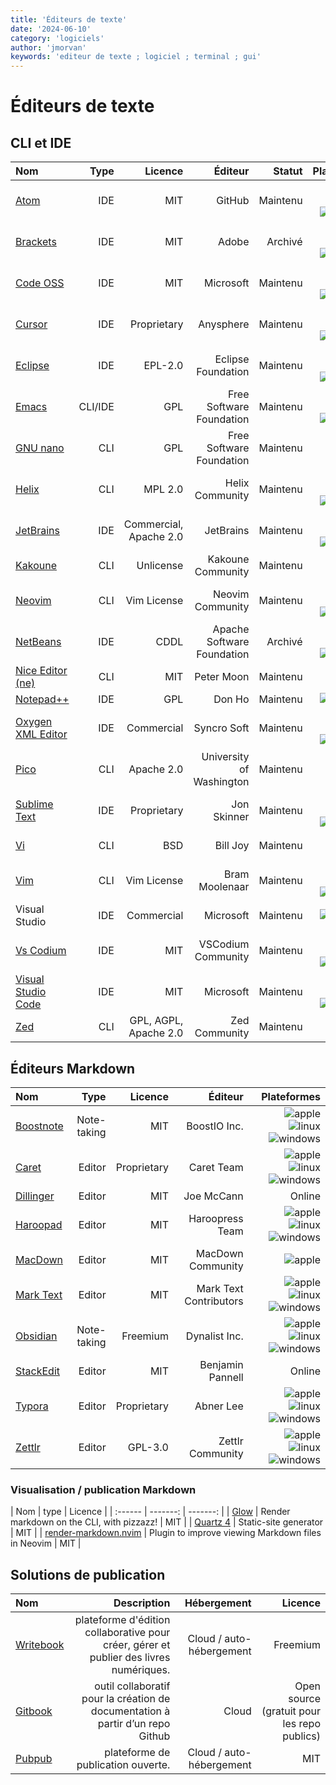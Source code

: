 ```yaml
---
title: 'Éditeurs de texte'
date: '2024-06-10'
category: 'logiciels'
author: 'jmorvan'
keywords: 'editeur de texte ; logiciel ; terminal ; gui'
---
```


# Éditeurs de texte

## CLI et IDE

| Nom        | Type        | Licence                  | Éditeur       | Statut      | Plateformes   |
|:-------------------------|-------------:|------------------------:|-------------------------:|-------------:|--------------------------:|
| [Atom](https://atom.io/)  | IDE | MIT | GitHub  | Maintenu  | ![apple](/logos/apple.svg) ![linux](/logos/linux.svg) ![windows](/logos/windows.svg)  |
| [Brackets](http://brackets.io/) | IDE | MIT | Adobe | Archivé | ![apple](/logos/apple.svg) ![linux](/logos/linux.svg) ![windows](/logos/windows.svg)  |
| [Code OSS](https://github.com/microsoft/vscode) | IDE | MIT | Microsoft | Maintenu  | ![apple](/logos/apple.svg) ![linux](/logos/linux.svg) ![windows](/logos/windows.svg)  |
| [Cursor](https://www.cursor.com/features) | IDE | Proprietary | Anysphere | Maintenu  | ![apple](/logos/apple.svg) ![linux](/logos/linux.svg) ![windows](/logos/windows.svg)  |
| [Eclipse](https://www.eclipse.org/) | IDE | EPL-2.0 | Eclipse Foundation  | Maintenu  | ![apple](/logos/apple.svg) ![linux](/logos/linux.svg) ![windows](/logos/windows.svg)  |
| [Emacs](https://www.gnu.org/software/emacs/)  | CLI/IDE | GPL | Free Software Foundation  | Maintenu  | ![apple](/logos/apple.svg) ![linux](/logos/linux.svg) ![windows](/logos/windows.svg)  |
| [GNU nano](https://www.nano-editor.org/)  | CLI | GPL | Free Software Foundation  | Maintenu  | ![apple](/logos/apple.svg) ![linux](/logos/linux.svg) |
| [Helix](https://helix-editor.com/)  | CLI | MPL 2.0 | Helix Community | Maintenu  | ![apple](/logos/apple.svg) ![linux](/logos/linux.svg) ![windows](/logos/windows.svg)  |
| [JetBrains](https://www.jetbrains.com/) | IDE | Commercial, Apache 2.0  | JetBrains | Maintenu  | ![apple](/logos/apple.svg) ![linux](/logos/linux.svg) ![windows](/logos/windows.svg)  |
| [Kakoune](https://kakoune.org/) | CLI | Unlicense | Kakoune Community | Maintenu  | ![apple](/logos/apple.svg) ![linux](/logos/linux.svg) |
| [Neovim](https://neovim.io/) | CLI  | Vim License | Neovim Community  | Maintenu  | ![apple](/logos/apple.svg) ![linux](/logos/linux.svg) ![windows](/logos/windows.svg)  |
| [NetBeans](https://netbeans.apache.org/)  | IDE | CDDL  | Apache Software Foundation  | Archivé | ![apple](/logos/apple.svg) ![linux](/logos/linux.svg) ![windows](/logos/windows.svg)  |
| [Nice Editor (ne)](https://ne.di.unimi.it/) | CLI | MIT | Peter Moon  | Maintenu  | ![apple](/logos/apple.svg) ![linux](/logos/linux.svg) |
| [Notepad++](https://notepad-plus-plus.org/) | IDE | GPL | Don Ho  | Maintenu  | ![windows](/logos/windows.svg)  |
| [Oxygen XML Editor](https://www.oxygenxml.com/) | IDE | Commercial  | Syncro Soft | Maintenu  | ![apple](/logos/apple.svg) ![linux](/logos/linux.svg) ![windows](/logos/windows.svg)  |
| [Pico](https://fr.wikipedia.org/wiki/Pico_(logiciel)) | CLI | Apache 2.0  | University of Washington  | Maintenu  | ![apple](/logos/apple.svg) ![linux](/logos/linux.svg) |
| [Sublime Text](https://www.sublimetext.com/)  | IDE | Proprietary | Jon Skinner | Maintenu  | ![apple](/logos/apple.svg) ![linux](/logos/linux.svg) ![windows](/logos/windows.svg)  |
| [Vi](https://fr.wikipedia.org/wiki/Vi)  | CLI | BSD | Bill Joy  | Maintenu  | ![apple](/logos/apple.svg) ![linux](/logos/linux.svg) |
| [Vim](https://www.vim.org/) | CLI | Vim License | Bram Moolenaar  | Maintenu  | ![apple](/logos/apple.svg) ![linux](/logos/linux.svg) ![windows](/logos/windows.svg)  |
| Visual Studio | IDE | Commercial  | Microsoft | Maintenu  | ![windows](/logos/windows.svg)  |
| [Vs Codium](https://vscodium.com/)  | IDE | MIT | VSCodium Community  | Maintenu  | ![apple](/logos/apple.svg) ![linux](/logos/linux.svg) ![windows](/logos/windows.svg)  |
| [Visual Studio Code](https://code.visualstudio.com/)  | IDE | MIT | Microsoft | Maintenu  | ![apple](/logos/apple.svg) ![linux](/logos/linux.svg) ![windows](/logos/windows.svg)  |
| [Zed](https://zed.dev/) | CLI | GPL, AGPL, Apache 2.0 | Zed Community | Maintenu  | ![apple](/logos/apple.svg)  |


## Éditeurs Markdown

| Nom         | Type        | Licence                | Éditeur       | Plateformes   |
|:------------------------|-------------:|------------------------:|-------------------------:|---------------------------:|
| [Boostnote](https://boostnote.io/)  | Note-taking | MIT | BoostIO Inc.  | ![apple](/logos/apple.svg) ![linux](/logos/linux.svg) ![windows](/logos/windows.svg)  |
| [Caret](https://caret.io/)  | Editor  | Proprietary | Caret Team  | ![apple](/logos/apple.svg) ![linux](/logos/linux.svg) ![windows](/logos/windows.svg)  |
| [Dillinger](https://dillinger.io/)  | Editor  | MIT | Joe McCann  | Online  |
| [Haroopad](http://pad.haroopress.com/)  | Editor  | MIT | Haroopress Team | ![apple](/logos/apple.svg) ![linux](/logos/linux.svg) ![windows](/logos/windows.svg)  |
| [MacDown](https://macdown.uranusjr.com/)  | Editor  | MIT | MacDown Community | ![apple](/logos/apple.svg)  |
| [Mark Text](https://marktext.app/)  | Editor  | MIT | Mark Text Contributors  | ![apple](/logos/apple.svg) ![linux](/logos/linux.svg) ![windows](/logos/windows.svg)  |
| [Obsidian](https://obsidian.md/)  | Note-taking | Freemium  | Dynalist Inc. | ![apple](/logos/apple.svg) ![linux](/logos/linux.svg) ![windows](/logos/windows.svg)  |
| [StackEdit](https://stackedit.io/)  | Editor  | MIT | Benjamin Pannell  | Online  |
| [Typora](https://typora.io/)  | Editor  | Proprietary | Abner Lee | ![apple](/logos/apple.svg) ![linux](/logos/linux.svg) ![windows](/logos/windows.svg)  |
| [Zettlr](https://www.zettlr.com/) | Editor  | GPL-3.0 | Zettlr Community  | ![apple](/logos/apple.svg) ![linux](/logos/linux.svg) ![windows](/logos/windows.svg)  |

### Visualisation / publication Markdown
| Nom       | type      | Licence       |
| :------   | -------:  | -------:      |
| [Glow](https://github.com/charmbracelet/glow)  | Render markdown on the CLI, with pizzazz! | MIT   |
| [Quartz 4](https://quartz.jzhao.xyz/) | Static-site generator     | MIT      |
| [render-markdown.nvim](https://github.com/MeanderingProgrammer/render-markdown.nvim)  | Plugin to improve viewing Markdown files in Neovim    | MIT   |

## Solutions de publication

| Nom                                       | Description | Hébergement  | Licence     |
|:------------------------------------------|----------------------------------------------------------------:|------------:|-------:|
| [Writebook](https://once.com/writebook)   | plateforme d'édition collaborative pour créer, gérer et publier des livres numériques.  | Cloud / auto-hébergement  | Freemium    |
| [Gitbook](https://www.gitbook.com/)       | outil collaboratif pour la création de documentation à partir d’un repo Github  | Cloud  | Open source (gratuit pour les repo publics) | 
| [Pubpub](https://www.pubpub.org/)   | plateforme de publication ouverte.  | Cloud / auto-hébergement  | MIT    |
